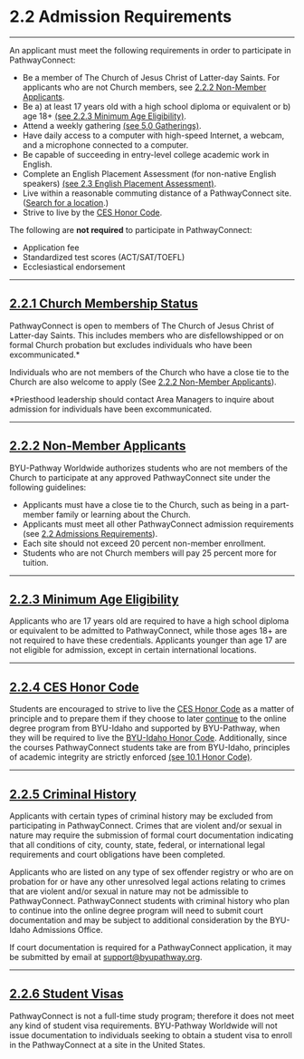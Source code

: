 
2\.2 Admission Requirements
===========================




---






An applicant must meet the following requirements in order to participate in PathwayConnect:



* Be a member of The Church of Jesus Christ of Latter\-day Saints. For applicants who are not Church members, see [2\.2\.2 Non\-Member Applicants](https://pathwaysupport.org/handbook/2-admission-and-tuition/admission/#non-member).
* Be a) at least 17 years old with a high school diploma or equivalent or b) age 18\+ [(see 2\.2\.3 Minimum Age Eligibility)](https://pathwaysupport.org/handbook/2-admission-and-tuition/admission/#age).
* Attend a weekly gathering [(see 5\.0 Gatherings)](http://pathwaysupport.org/handbook/5-gatherings/).
* Have daily access to a computer with high\-speed Internet, a webcam, and a microphone connected to a computer.
* Be capable of succeeding in entry\-level college academic work in English.
* Complete an English Placement Assessment (for non\-native English speakers) [(see 2\.3 English Placement Assessment)](http://pathwaysupport.org/handbook/2-admission-and-tuition/english-evaluation/).
* Live within a reasonable commuting distance of a PathwayConnect site. ([Search for a location](https://www.byupathway.org/pathwayconnect/locations).)
* Strive to live by the [CES Honor Code](https://www.lds.org/church-education/honor-code?lang=eng).


The following are **not required** to participate in PathwayConnect:



* Application fee
* Standardized test scores (ACT/SAT/TOEFL)
* Ecclesiastical endorsement







---




[2\.2\.1 Church Membership Status](#2-2-1-church-membership-status)
-------------------------------------------------------------------




PathwayConnect is open to members of The Church of Jesus Christ of Latter\-day Saints. This includes members who are disfellowshipped or on formal Church probation but excludes individuals who have been excommunicated.\*



Individuals who are not members of the Church who have a close tie to the Church are also welcome to apply (See [2\.2\.2 Non\-Member Applicants](https://pathwaysupport.org/handbook/2-admission-and-tuition/admission/#non-member)).



\*Priesthood leadership should contact Area Managers to inquire about admission for individuals have been excommunicated.








---




[2\.2\.2 Non\-Member Applicants](#2-2-2-non-member-applicants)
--------------------------------------------------------------




BYU\-Pathway Worldwide authorizes students who are not members of the Church to participate at any approved PathwayConnect site under the following guidelines:



* Applicants must have a close tie to the Church, such as being in a part\-member family or learning about the Church.
* Applicants must meet all other PathwayConnect admission requirements (see [2\.2 Admissions Requirements](https://pathwaysupport.org/handbook/2-admission-and-tuition/admission/#top)).
* Each site should not exceed 20 percent non\-member enrollment.
* Students who are not Church members will pay 25 percent more for tuition.







---




[2\.2\.3 Minimum Age Eligibility](#2-2-3-minimum-age-eligibility)
-----------------------------------------------------------------




Applicants who are 17 years old are required to have a high school diploma or equivalent to be admitted to PathwayConnect, while those ages 18\+ are not required to have these credentials. Applicants younger than age 17 are not eligible for admission, except in certain international locations.








---




[2\.2\.4 CES Honor Code](#2-2-4-ces-honor-code)
-----------------------------------------------




Students are encouraged to strive to live the [CES Honor Code](https://www.lds.org/church-education/honor-code?lang=eng) as a matter of principle and to prepare them if they choose to later [continue](http://www.byui.edu/online/certificate-and-degree-programs) to the online degree program from BYU\-Idaho and supported by BYU\-Pathway, when they will be required to live the [BYU\-Idaho Honor Code](http://www.byui.edu/student-honor-office/ces-honor-code). Additionally, since the courses PathwayConnect students take are from BYU\-Idaho, principles of academic integrity are strictly enforced [(see 10\.1 Honor Code)](http://pathwaysupport.org/handbook/introduction/10-student-honor/honor-code/).








---




[2\.2\.5 Criminal History](#2-2-5-criminal-history)
---------------------------------------------------




Applicants with certain types of criminal history may be excluded from participating in PathwayConnect. Crimes that are violent and/or sexual in nature may require the submission of formal court documentation indicating that all conditions of city, county, state, federal, or international legal requirements and court obligations have been completed.



Applicants who are listed on any type of sex offender registry or who are on probation for or have any other unresolved legal actions relating to crimes that are violent and/or sexual in nature may not be admissible to PathwayConnect. PathwayConnect students with criminal history who plan to continue into the online degree program will need to submit court documentation and may be subject to additional consideration by the BYU\-Idaho Admissions Office.



If court documentation is required for a PathwayConnect application, it may be submitted by email at [support@byupathway.org](mailto:support@byupathway.org).








---




[2\.2\.6 Student Visas](#2-2-6-student-visas)
---------------------------------------------




PathwayConnect is not a full\-time study program; therefore it does not meet any kind of student visa requirements. BYU\-Pathway Worldwide will not issue documentation to individuals seeking to obtain a student visa to enroll in the PathwayConnect at a site in the United States.








